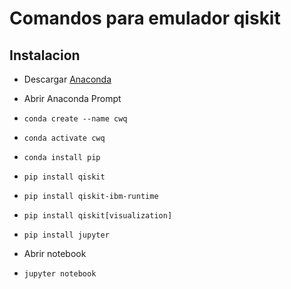 # Comandos para emulador qiskit

## Instalacion

- Descargar [Anaconda](https://www.anaconda.com/download)
- Abrir Anaconda Prompt
- `conda create --name cwq`
- `conda activate cwq`
- `conda install pip`
- `pip install qiskit`
- `pip install qiskit-ibm-runtime`
- `pip install qiskit[visualization]`
- `pip install jupyter`

- Abrir notebook
- `jupyter notebook`
